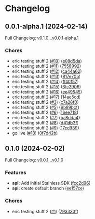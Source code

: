 # Changelog

## 0.0.1-alpha.1 (2024-02-14)

Full Changelog: [v0.1.0...v0.0.1-alpha.1](https://github.com/meorphis-test/test-repo-3/compare/v0.1.0...v0.0.1-alpha.1)

### Chores

* eric testing stuff 2 ([#10](https://github.com/meorphis-test/test-repo-3/issues/10)) ([e08d5da](https://github.com/meorphis-test/test-repo-3/commit/e08d5da700bfb3dee8a5f16c5a6a262448804c39))
* eric testing stuff 2 ([#11](https://github.com/meorphis-test/test-repo-3/issues/11)) ([7558992](https://github.com/meorphis-test/test-repo-3/commit/7558992bb7c19afd1b2bc1fa81578e5f0b42476f))
* eric testing stuff 2 ([#12](https://github.com/meorphis-test/test-repo-3/issues/12)) ([ca44a62](https://github.com/meorphis-test/test-repo-3/commit/ca44a62ea18e58c9e694daee39171075d3144df0))
* eric testing stuff 2 ([#13](https://github.com/meorphis-test/test-repo-3/issues/13)) ([817e70b](https://github.com/meorphis-test/test-repo-3/commit/817e70bfb708e9c6edd4d8acf4ddc152b8b10d8e))
* eric testing stuff 2 ([#14](https://github.com/meorphis-test/test-repo-3/issues/14)) ([ff40f57](https://github.com/meorphis-test/test-repo-3/commit/ff40f577615f6094e3aae87573705e79228b740b))
* eric testing stuff 2 ([#15](https://github.com/meorphis-test/test-repo-3/issues/15)) ([3fc2906](https://github.com/meorphis-test/test-repo-3/commit/3fc2906f7cdddcc02490cdce98f086e2571c4067))
* eric testing stuff 2 ([#16](https://github.com/meorphis-test/test-repo-3/issues/16)) ([ee49545](https://github.com/meorphis-test/test-repo-3/commit/ee495456ae2ff2aec12c88cf3aef363c3f286772))
* eric testing stuff 2 ([#17](https://github.com/meorphis-test/test-repo-3/issues/17)) ([14ae5cd](https://github.com/meorphis-test/test-repo-3/commit/14ae5cdc00c1e08191b3ba0834d308bb7a29fe15))
* eric testing stuff 2 ([#3](https://github.com/meorphis-test/test-repo-3/issues/3)) ([c7a28f0](https://github.com/meorphis-test/test-repo-3/commit/c7a28f008bd8b3a9deb14b1c3eca6311c1a990e9))
* eric testing stuff 2 ([#5](https://github.com/meorphis-test/test-repo-3/issues/5)) ([9b89bcf](https://github.com/meorphis-test/test-repo-3/commit/9b89bcfee9ea196919fd3f9d604dda354934b77a))
* eric testing stuff 2 ([#6](https://github.com/meorphis-test/test-repo-3/issues/6)) ([16ee718](https://github.com/meorphis-test/test-repo-3/commit/16ee7181db16c0481d9d92e59ca59e64921e0bb2))
* eric testing stuff 2 ([#7](https://github.com/meorphis-test/test-repo-3/issues/7)) ([ba8dda4](https://github.com/meorphis-test/test-repo-3/commit/ba8dda43cfdfd3a7e1f8119303a1e91578a196c5))
* eric testing stuff 2 ([#8](https://github.com/meorphis-test/test-repo-3/issues/8)) ([d41db3f](https://github.com/meorphis-test/test-repo-3/commit/d41db3fc91d6d82ea9570bdfbe7e82f136202cb0))
* eric testing stuff 2 ([#9](https://github.com/meorphis-test/test-repo-3/issues/9)) ([17cd939](https://github.com/meorphis-test/test-repo-3/commit/17cd93982e8cf5884599f1b4fe10d90521ca80bb))
* go live ([#18](https://github.com/meorphis-test/test-repo-3/issues/18)) ([0f7d42b](https://github.com/meorphis-test/test-repo-3/commit/0f7d42b802ef3cdaaec6c0a1e2c100ee0654ebce))

## 0.1.0 (2024-02-02)

Full Changelog: [v0.0.1...v0.1.0](https://github.com/meorphis-test/test-repo-3/compare/v0.0.1...v0.1.0)

### Features

* **api:** Add initial Stainless SDK ([fcc2d96](https://github.com/meorphis-test/test-repo-3/commit/fcc2d96101a722cfa04e98da7eec08344467c167))
* **api:** create default branch ([ee157ce](https://github.com/meorphis-test/test-repo-3/commit/ee157ce5b0f334028dd9340a32a38e235eb41d4b))


### Chores

* eric testing stuff 2 ([#1](https://github.com/meorphis-test/test-repo-3/issues/1)) ([793333f](https://github.com/meorphis-test/test-repo-3/commit/793333f6c92e1f8f4aed10eeacf515e8bbfa0018))
